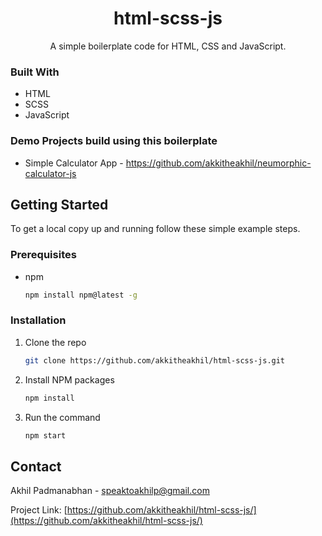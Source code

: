 <p align="center">
  <h1 align="center">html-scss-js</h1>

  <p align="center">
   A simple boilerplate code for HTML, CSS and JavaScript.
</p>

### Built With

* HTML
* SCSS
* JavaScript

### Demo Projects build using this boilerplate

- Simple Calculator App -  https://github.com/akkitheakhil/neumorphic-calculator-js

<!-- GETTING STARTED -->
## Getting Started

To get a local copy up and running follow these simple example steps.

### Prerequisites

* npm
  ```sh
  npm install npm@latest -g
  ```

### Installation

1. Clone the repo
   ```sh
   git clone https://github.com/akkitheakhil/html-scss-js.git
   ```
2. Install NPM packages
   ```sh
   npm install
   ```
3. Run the command
   ```sh
   npm start
   ```

<!-- CONTACT -->
## Contact

Akhil Padmanabhan - speaktoakhilp@gmail.com

Project Link: [https://github.com/akkitheakhil/html-scss-js/](https://github.com/akkitheakhil/html-scss-js/)
